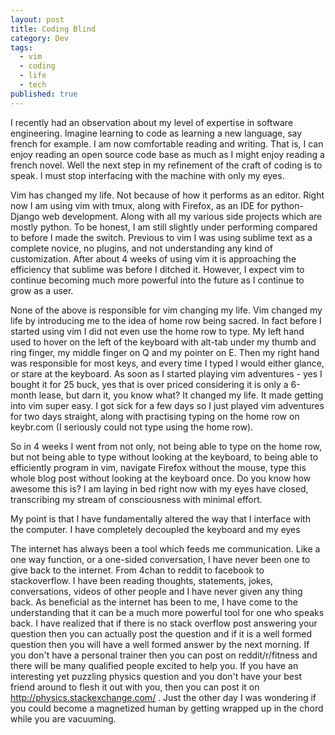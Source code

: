 ```yaml
---
layout: post
title: Coding Blind
category: Dev
tags:
  - vim
  - coding
  - life
  - tech
published: true
---
```


I recently had an observation about my level of expertise in software engineering. Imagine learning to code as learning a new language, say french for example. I am now comfortable reading and writing. That is, I can enjoy reading an open source code base as much as I might enjoy reading a french novel. Well the next step in my refinement of the craft of coding is to speak. I must stop interfacing with the machine with only my eyes.

Vim has changed my life. Not because of how it performs as an editor. Right now I am using vim with tmux, along with Firefox, as an IDE for python-Django web development.
Along with all my various side projects which are mostly python. To be honest, I am still slightly under performing compared to before I made the switch. Previous to vim I was 
using sublime text as a complete novice, no plugins, and not understanding any kind of customization. After about 4 weeks of using vim it is approaching the efficiency that
sublime was before I ditched it. However, I expect vim to continue becoming much more powerful into the future as I continue to grow as a user. 

None of the above is responsible for vim changing my life. Vim changed my life by introducing me to the idea of home row being sacred. In fact before I started using vim I 
did not even use the home row to type. My left hand used to hover on the left of the keyboard with alt-tab under my thumb and ring finger, my middle finger on Q and my pointer
on E. Then my right hand was responsible for most keys, and every time I typed I would either glance, or stare at the keyboard. As soon as I started playing vim adventures -
yes I bought it for 25 buck, yes that is over priced considering it is only a 6-month lease, but darn it, you know what? It changed my life. It made getting into vim super
easy. I got sick for a few days so I just played vim adventures for two days straight, along with practising typing on the home row on keybr.com (I seriously could not type
using the home row). 

So in 4 weeks I went from not only, not being able to type on the home row, but not being able to type without looking at the keyboard, to being able to efficiently program 
in vim, navigate Firefox without the mouse, type this whole blog post without looking at the keyboard once. Do you know how awesome this is? I am laying in bed right now
with my eyes have closed, transcribing my stream of consciousness with minimal effort. 

My point is that I have fundamentally altered the way that I interface with the computer. I have completely decoupled the keyboard and my eyes

The internet has always been a tool which feeds me communication. Like a one way function, or a one-sided conversation, I have never been one to give back to the internet. 
From 4chan to reddit to facebook to stackoverflow. I have been reading thoughts, statements, jokes, conversations, videos of other people and I have never given any thing back.
As beneficial as the internet has been to me, I have come to the understanding that it can be a much more powerful tool for one who speaks back. I have realized that if there is 
no stack overflow post answering your question then you can actually post the question and if it is a well formed question then you will have a well formed answer by the next
morning. If you don't have a personal trainer then you can post on reddit/r/fitness and there will be many qualified people excited to help you. If you have an interesting yet 
puzzling physics question and you don't have your best friend around to flesh it out with you, then you can post it on http://physics.stackexchange.com/ . Just the other day 
I was wondering if you could become a magnetized human by getting wrapped up in the chord while you are vacuuming.
